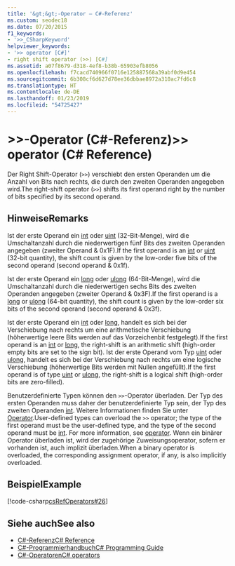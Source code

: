 ```yaml
---
title: '&gt;&gt;-Operator – C#-Referenz'
ms.custom: seodec18
ms.date: 07/20/2015
f1_keywords:
- '>>_CSharpKeyword'
helpviewer_keywords:
- '>> operator [C#]'
- right shift operator (>>) [C#]
ms.assetid: a07f8679-d318-4ef8-b38b-65903efb8056
ms.openlocfilehash: f7cacd740966f0716e125887568a39abf0d9e454
ms.sourcegitcommit: 6b308cf6d627d78ee36dbbae8972a310ac7fd6c8
ms.translationtype: HT
ms.contentlocale: de-DE
ms.lasthandoff: 01/23/2019
ms.locfileid: "54725427"
---
```

# <a name="gtgt-operator-c-reference"></a><span data-ttu-id="1b9f0-102">&gt;&gt;-Operator (C#-Referenz)</span><span class="sxs-lookup"><span data-stu-id="1b9f0-102">&gt;&gt; operator (C# Reference)</span></span>

<span data-ttu-id="1b9f0-103">Der Right Shift-Operator (`>>`) verschiebt den ersten Operanden um die Anzahl von Bits nach rechts, die durch den zweiten Operanden angegeben wird.</span><span class="sxs-lookup"><span data-stu-id="1b9f0-103">The right-shift operator (`>>`) shifts its first operand right by the number of bits specified by its second operand.</span></span>

## <a name="remarks"></a><span data-ttu-id="1b9f0-104">Hinweise</span><span class="sxs-lookup"><span data-stu-id="1b9f0-104">Remarks</span></span>

<span data-ttu-id="1b9f0-105">Ist der erste Operand ein [int](../keywords/int.md) oder [uint](../keywords/uint.md) (32-Bit-Menge), wird die Umschaltanzahl durch die niederwertigen fünf Bits des zweiten Operanden angegeben (zweiter Operand & 0x1F).</span><span class="sxs-lookup"><span data-stu-id="1b9f0-105">If the first operand is an [int](../keywords/int.md) or [uint](../keywords/uint.md) (32-bit quantity), the shift count is given by the low-order five bits of the second operand (second operand & 0x1f).</span></span>

<span data-ttu-id="1b9f0-106">Ist der erste Operand ein [long](../keywords/long.md) oder [ulong](../keywords/ulong.md) (64-Bit-Menge), wird die Umschaltanzahl durch die niederwertigen sechs Bits des zweiten Operanden angegeben (zweiter Operand & 0x3F).</span><span class="sxs-lookup"><span data-stu-id="1b9f0-106">If the first operand is a [long](../keywords/long.md) or [ulong](../keywords/ulong.md) (64-bit quantity), the shift count is given by the low-order six bits of the second operand (second operand & 0x3f).</span></span>

<span data-ttu-id="1b9f0-107">Ist der erste Operand ein [int](../keywords/int.md) oder [long](../keywords/long.md), handelt es sich bei der Verschiebung nach rechts um eine arithmetische Verschiebung (höherwertige leere Bits werden auf das Vorzeichenbit festgelegt).</span><span class="sxs-lookup"><span data-stu-id="1b9f0-107">If the first operand is an [int](../keywords/int.md) or [long](../keywords/long.md), the right-shift is an arithmetic shift (high-order empty bits are set to the sign bit).</span></span> <span data-ttu-id="1b9f0-108">Ist der erste Operand vom Typ [uint](../keywords/uint.md) oder [ulong](../keywords/ulong.md), handelt es sich bei der Verschiebung nach rechts um eine logische Verschiebung (höherwertige Bits werden mit Nullen angefüllt).</span><span class="sxs-lookup"><span data-stu-id="1b9f0-108">If the first operand is of type [uint](../keywords/uint.md) or [ulong](../keywords/ulong.md), the right-shift is a logical shift (high-order bits are zero-filled).</span></span>

<span data-ttu-id="1b9f0-109">Benutzerdefinierte Typen können den `>>`-Operator überladen. Der Typ des ersten Operanden muss daher der benutzerdefinierte Typ sein, der Typ des zweiten Operanden [int](../keywords/int.md). Weitere Informationen finden Sie unter [Operator](../keywords/operator.md).</span><span class="sxs-lookup"><span data-stu-id="1b9f0-109">User-defined types can overload the `>>` operator; the type of the first operand must be the user-defined type, and the type of the second operand must be [int](../keywords/int.md). For more information, see [operator](../keywords/operator.md).</span></span> <span data-ttu-id="1b9f0-110">Wenn ein binärer Operator überladen ist, wird der zugehörige Zuweisungsoperator, sofern er vorhanden ist, auch implizit überladen.</span><span class="sxs-lookup"><span data-stu-id="1b9f0-110">When a binary operator is overloaded, the corresponding assignment operator, if any, is also implicitly overloaded.</span></span>

## <a name="example"></a><span data-ttu-id="1b9f0-111">Beispiel</span><span class="sxs-lookup"><span data-stu-id="1b9f0-111">Example</span></span>

[!code-csharp[csRefOperators#26](~/samples/snippets/csharp/VS_Snippets_VBCSharp/csrefOperators/CS/csrefOperators.cs#26)]

## <a name="see-also"></a><span data-ttu-id="1b9f0-112">Siehe auch</span><span class="sxs-lookup"><span data-stu-id="1b9f0-112">See also</span></span>

- [<span data-ttu-id="1b9f0-113">C#-Referenz</span><span class="sxs-lookup"><span data-stu-id="1b9f0-113">C# Reference</span></span>](../index.md)
- [<span data-ttu-id="1b9f0-114">C#-Programmierhandbuch</span><span class="sxs-lookup"><span data-stu-id="1b9f0-114">C# Programming Guide</span></span>](../../programming-guide/index.md)
- [<span data-ttu-id="1b9f0-115">C#-Operatoren</span><span class="sxs-lookup"><span data-stu-id="1b9f0-115">C# operators</span></span>](index.md)